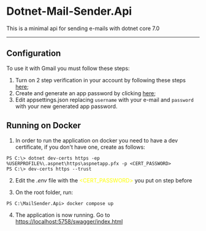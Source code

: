 # Dotnet-Mail-Sender.Api
This is a minimal api for sending e-mails with dotnet core 7.0
<hr />

## Configuration
To use it with Gmail you must follow these steps:    
1. Turn on 2 step verification in your account by following these steps [here](https://support.google.com/accounts/answer/185839);
2. Create and generate an app password by clicking [here](https://myaccount.google.com/apppasswords);
3. Edit appsettings.json replacing `username` with your e-mail and `password` with your new generated app password.

## Running on Docker
1. In order to run the application on docker you need to have a dev certificate, if you don't have one, create as follows:
```shell
PS C:\> dotnet dev-certs https -ep %USERPROFILE%\.aspnet\https\aspnetapp.pfx -p <CERT_PASSWORD>
PS C:\> dev-certs https --trust
```   

2. Edit the _.env_ file with the <span style="color:yellow"><CERT_PASSWORD></span> you put on step before

3. On the root folder, run: 
```shell 
PS C:\MailSender.Api> docker compose up
```

4. The application is now running. Go to [https://localhost:5758/swagger/index.html](https://localhost:5758/swagger/index.html)